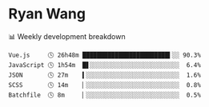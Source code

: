 # Ryan Wang

 <!-- waka-box start -->
📊 Weekly development breakdown
```text
Vue.js     🕓 26h48m ████████████████████████▍░░ 90.3%
JavaScript 🕓 1h54m  █▋░░░░░░░░░░░░░░░░░░░░░░░░░  6.4%
JSON       🕓 27m    ▍░░░░░░░░░░░░░░░░░░░░░░░░░░  1.6%
SCSS       🕓 14m    ▏░░░░░░░░░░░░░░░░░░░░░░░░░░  0.8%
Batchfile  🕓 8m     ▏░░░░░░░░░░░░░░░░░░░░░░░░░░  0.5%
```
<!-- Powered by https://github.com/YouEclipse/waka-box-go . -->
<!-- waka-box end -->